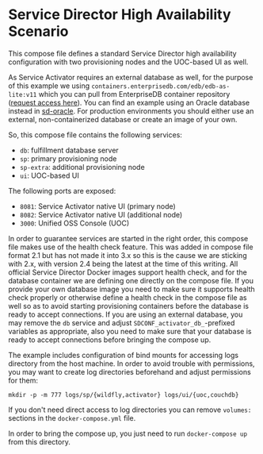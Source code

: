 # Service Director High Availability Scenario

This compose file defines a standard Service Director high availability configuration with two provisioning nodes and the UOC-based UI as well.

As Service Activator requires an external database as well, for the purpose of this example we using `containers.enterprisedb.com/edb/edb-as-lite:v11` which you can pull from EnterpriseDB container repository ([request access here](https://www.enterprisedb.com/repository-access-request?destination=node/1255704&resource=1255704&ma_formid=2098)). You can find an example using an Oracle database instead in [sd-oracle](../sd-oracle). For production environments you should either use an external, non-containerized database or create an image of your own.

So, this compose file contains the following services:

- `db`: fulfillment database server
- `sp`: primary provisioning node
- `sp-extra`: additional provisioning node
- `ui`: UOC-based UI

The following ports are exposed:

- `8081`: Service Activator native UI (primary node)
- `8082`: Service Activator native UI (additional node)
- `3000`: Unified OSS Console (UOC)

In order to guarantee services are started in the right order, this compose file makes use of the health check feature. This was added in compose file format 2.1 but has not made it into 3.x so this is the cause we are sticking with 2.x, with version 2.4 being the latest at the time of this writing. All official Service Director Docker images support health check, and for the database container we are defining one directly on the compose file. If you provide your own database image you need to make sure it supports health check properly or otherwise define a health check in the compose file as well so as to avoid starting provisioning containers before the database is ready to accept connections. If you are using an external database, you may remove the `db` service and adjust `SDCONF_activator_db_`-prefixed variables as appropriate, also you need to make sure that your database is ready to accept connections before bringing the compose up.

The example includes configuration of bind mounts for accessing logs directory from the host machine. In order to avoid trouble with permissions, you may want to create log directories beforehand and adjust permissions for them:

    mkdir -p -m 777 logs/sp/{wildfly,activator} logs/ui/{uoc,couchdb}

If you don't need direct access to log directories you can remove `volumes:` sections in the `docker-compose.yml` file.

In order to bring the compose up, you just need to run `docker-compose up` from this directory.